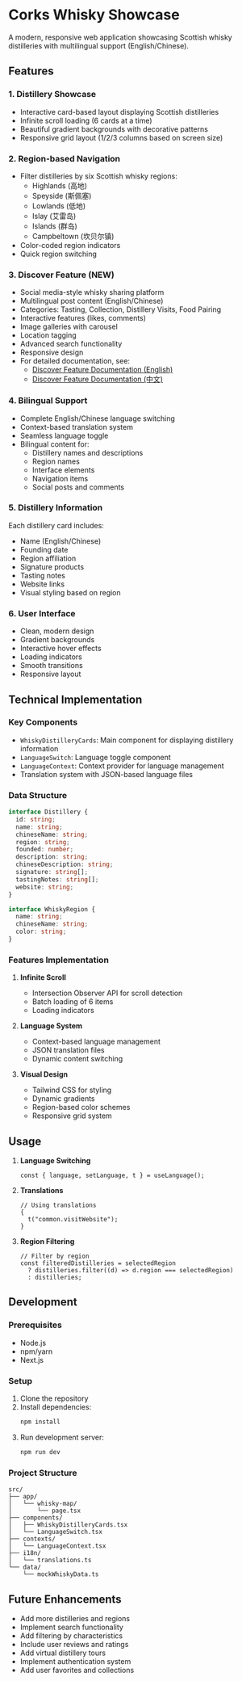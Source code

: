 # Corks Whisky Showcase

A modern, responsive web application showcasing Scottish whisky distilleries with multilingual support (English/Chinese).

## Features

### 1. Distillery Showcase

- Interactive card-based layout displaying Scottish distilleries
- Infinite scroll loading (6 cards at a time)
- Beautiful gradient backgrounds with decorative patterns
- Responsive grid layout (1/2/3 columns based on screen size)

### 2. Region-based Navigation

- Filter distilleries by six Scottish whisky regions:
  - Highlands (高地)
  - Speyside (斯佩塞)
  - Lowlands (低地)
  - Islay (艾雷岛)
  - Islands (群岛)
  - Campbeltown (坎贝尔镇)
- Color-coded region indicators
- Quick region switching

### 3. Discover Feature (NEW)

- Social media-style whisky sharing platform
- Multilingual post content (English/Chinese)
- Categories: Tasting, Collection, Distillery Visits, Food Pairing
- Interactive features (likes, comments)
- Image galleries with carousel
- Location tagging
- Advanced search functionality
- Responsive design
- For detailed documentation, see:
  - [Discover Feature Documentation (English)](docs/discover-feature-en.md)
  - [Discover Feature Documentation (中文)](docs/discover-feature.md)

### 4. Bilingual Support

- Complete English/Chinese language switching
- Context-based translation system
- Seamless language toggle
- Bilingual content for:
  - Distillery names and descriptions
  - Region names
  - Interface elements
  - Navigation items
  - Social posts and comments

### 5. Distillery Information

Each distillery card includes:

- Name (English/Chinese)
- Founding date
- Region affiliation
- Signature products
- Tasting notes
- Website links
- Visual styling based on region

### 6. User Interface

- Clean, modern design
- Gradient backgrounds
- Interactive hover effects
- Loading indicators
- Smooth transitions
- Responsive layout

## Technical Implementation

### Key Components

- `WhiskyDistilleryCards`: Main component for displaying distillery information
- `LanguageSwitch`: Language toggle component
- `LanguageContext`: Context provider for language management
- Translation system with JSON-based language files

### Data Structure

```typescript
interface Distillery {
  id: string;
  name: string;
  chineseName: string;
  region: string;
  founded: number;
  description: string;
  chineseDescription: string;
  signature: string[];
  tastingNotes: string[];
  website: string;
}

interface WhiskyRegion {
  name: string;
  chineseName: string;
  color: string;
}
```

### Features Implementation

1. **Infinite Scroll**

   - Intersection Observer API for scroll detection
   - Batch loading of 6 items
   - Loading indicators

2. **Language System**

   - Context-based language management
   - JSON translation files
   - Dynamic content switching

3. **Visual Design**
   - Tailwind CSS for styling
   - Dynamic gradients
   - Region-based color schemes
   - Responsive grid system

## Usage

1. **Language Switching**

   ```tsx
   const { language, setLanguage, t } = useLanguage();
   ```

2. **Translations**

   ```tsx
   // Using translations
   {
     t("common.visitWebsite");
   }
   ```

3. **Region Filtering**
   ```tsx
   // Filter by region
   const filteredDistilleries = selectedRegion
     ? distilleries.filter((d) => d.region === selectedRegion)
     : distilleries;
   ```

## Development

### Prerequisites

- Node.js
- npm/yarn
- Next.js

### Setup

1. Clone the repository
2. Install dependencies:
   ```bash
   npm install
   ```
3. Run development server:
   ```bash
   npm run dev
   ```

### Project Structure

```
src/
├── app/
│   └── whisky-map/
│       └── page.tsx
├── components/
│   ├── WhiskyDistilleryCards.tsx
│   └── LanguageSwitch.tsx
├── contexts/
│   └── LanguageContext.tsx
├── i18n/
│   └── translations.ts
└── data/
    └── mockWhiskyData.ts
```

## Future Enhancements

- Add more distilleries and regions
- Implement search functionality
- Add filtering by characteristics
- Include user reviews and ratings
- Add virtual distillery tours
- Implement authentication system
- Add user favorites and collections
